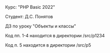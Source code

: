Курс: "PHP Basic 2022"

Студент: Д.С. Понятов

ДЗ по уроку "Объекты и классы"

Код пп. 1-4 находится в директории /src/p1234

Код п. 5 находится в директории /src/p5
